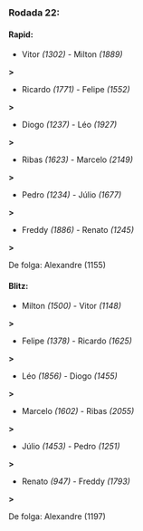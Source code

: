 ### Rodada 22:

#### Rapid:

* Vitor *(1302)*     -     Milton *(1889)*

 **>** 
* Ricardo *(1771)*     -     Felipe *(1552)*

 **>** 
* Diogo *(1237)*     -     Léo *(1927)*

 **>** 
* Ribas *(1623)*     -     Marcelo *(2149)*

 **>** 
* Pedro *(1234)*     -     Júlio *(1677)*

 **>** 
* Freddy *(1886)*     -     Renato *(1245)*

 **>** 

De folga: Alexandre (1155)

#### Blitz:

* Milton *(1500)*     -     Vitor *(1148)*

 **>** 
* Felipe *(1378)*     -     Ricardo *(1625)*

 **>** 
* Léo *(1856)*     -     Diogo *(1455)*

 **>** 
* Marcelo *(1602)*     -     Ribas *(2055)*

 **>** 
* Júlio *(1453)*     -     Pedro *(1251)*

 **>** 
* Renato *(947)*     -     Freddy *(1793)*

 **>** 

De folga: Alexandre (1197)

